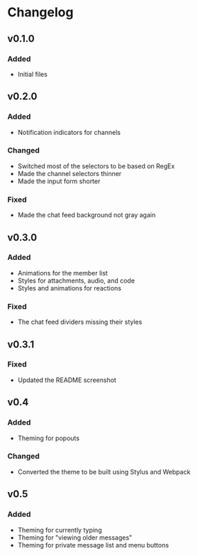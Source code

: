 # Changelog

## v0.1.0
### Added
- Initial files

## v0.2.0
### Added
- Notification indicators for channels
### Changed
- Switched most of the selectors to be based on RegEx
- Made the channel selectors thinner
- Made the input form shorter
### Fixed
- Made the chat feed background not gray again

## v0.3.0
### Added
- Animations for the member list
- Styles for attachments, audio, and code
- Styles and animations for reactions
### Fixed
- The chat feed dividers missing their styles

## v0.3.1
### Fixed
- Updated the README screenshot

## v0.4
### Added
- Theming for popouts
### Changed
- Converted the theme to be built using Stylus and Webpack

## v0.5
### Added
- Theming for currently typing
- Theming for "viewing older messages"
- Theming for private message list and menu buttons
